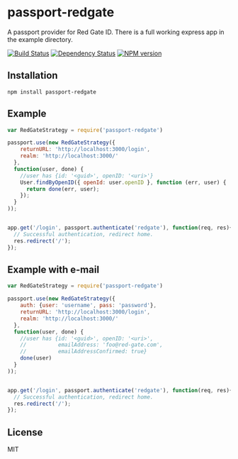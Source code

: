 # passport-redgate

A passport provider for Red Gate ID.  There is a full working express app in the example directory.

[![Build Status](https://img.shields.io/travis/ForbesLindesay/passport-redgate/master.svg)](https://travis-ci.org/ForbesLindesay/passport-redgate)
[![Dependency Status](https://img.shields.io/david/ForbesLindesay/passport-redgate.svg)](https://david-dm.org/ForbesLindesay/passport-redgate)
[![NPM version](https://img.shields.io/npm/v/passport-redgate.svg)](https://www.npmjs.com/package/passport-redgate)

## Installation

    npm install passport-redgate

## Example

```js
var RedGateStrategy = require('passport-redgate')

passport.use(new RedGateStrategy({
    returnURL: 'http://localhost:3000/login',
    realm: 'http://localhost:3000/'
  },
  function(user, done) {
    //user has {id: '<guid>', openID: '<uri>'}
    User.findByOpenID({ openId: user.openID }, function (err, user) {
      return done(err, user);
    });
  }
));


app.get('/login', passport.authenticate('redgate'), function(req, res){
  // Successful authentication, redirect home.
  res.redirect('/');
});
```


## Example with e-mail

```js
var RedGateStrategy = require('passport-redgate')

passport.use(new RedGateStrategy({
    auth: {user: 'username', pass: 'password'},
    returnURL: 'http://localhost:3000/login',
    realm: 'http://localhost:3000/'
  },
  function(user, done) {
    //user has {id: '<guid>', openID: '<uri>',
    //          emailAddress: 'foo@red-gate.com',
    //          emailAddressConfirmed: true}
    done(user)
  }
));


app.get('/login', passport.authenticate('redgate'), function(req, res){
  // Successful authentication, redirect home.
  res.redirect('/');
});
```

## License

  MIT
